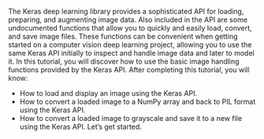 The Keras deep learning library provides a sophisticated API for loading, preparing, and
augmenting image data. Also included in the API are some undocumented functions that allow
you to quickly and easily load, convert, and save image files. These functions can be convenient
when getting started on a computer vision deep learning project, allowing you to use the same
Keras API initially to inspect and handle image data and later to model it. In this tutorial, you
will discover how to use the basic image handling functions provided by the Keras API. After
completing this tutorial, you will know:
- How to load and display an image using the Keras API.
- How to convert a loaded image to a NumPy array and back to PIL format using the Keras
API.
- How to convert a loaded image to grayscale and save it to a new file using the Keras API.
Let’s get started.